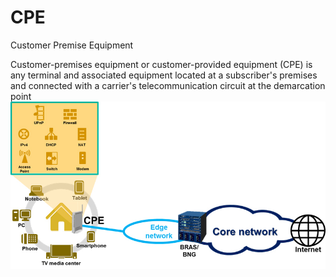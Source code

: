 # CPE


Customer Premise Equipment

Customer-premises equipment or customer-provided equipment (CPE) is any
terminal and associated equipment located at a subscriber's premises and
connected with a carrier's telecommunication circuit at the demarcation
point\
![](./images/15007930.png?width=481)

